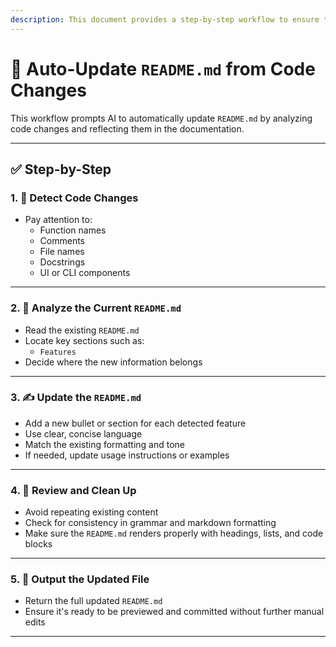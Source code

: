 ```yaml
---
description: This document provides a step-by-step workflow to ensure the README file stays up-to-date whenever new features are implemented in the Docaider project.
---
```


# 🤖 Auto-Update `README.md` from Code Changes

This workflow prompts AI to automatically update `README.md` by analyzing code changes and reflecting them in the documentation.

---

## ✅ Step-by-Step

### 1. 🧠 Detect Code Changes

- Pay attention to:
  - Function names
  - Comments
  - File names
  - Docstrings
  - UI or CLI components

---

### 2. 📄 Analyze the Current `README.md`

- Read the existing `README.md`
- Locate key sections such as:
  - `Features`
- Decide where the new information belongs

---

### 3. ✍️ Update the `README.md`

- Add a new bullet or section for each detected feature
- Use clear, concise language
- Match the existing formatting and tone
- If needed, update usage instructions or examples

---

### 4. 🧪 Review and Clean Up

- Avoid repeating existing content
- Check for consistency in grammar and markdown formatting
- Make sure the `README.md` renders properly with headings, lists, and code blocks

---

### 5. 💾 Output the Updated File

- Return the full updated `README.md`
- Ensure it's ready to be previewed and committed without further manual edits

---
